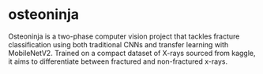 # osteoninja
Osteoninja is a two-phase computer vision project that tackles fracture classification using both traditional CNNs and transfer learning with MobileNetV2. Trained on a compact dataset of X-rays sourced from kaggle, it aims to differentiate between fractured and non-fractured x-rays.
